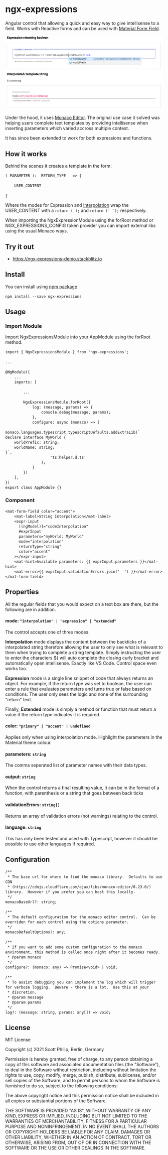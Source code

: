 # ngx-expressions

Angular control that allowing a quick and easy way to give intellisense to a field.  Works with Reactive forms and can be used with [Material Form Field](https://material.angular.io/components/form-field/overview).

![Demo Screenshot](https://github.com/scottphilip/ngx-expressions/raw/main/docs/demo-expression-interpolation.png)

Under the hood, it uses [Monaco Editor](https://github.com/microsoft/monaco-editor).  The original use case it solved was helping users complete text templates by providing intellisense when inserting parameters which varied accross multiple context.

It has since been extended to work for both expressions and functions.

## How it works

Behind the scenes it creates a template in the form:

```
( PARAMETER ):  RETURN_TYPE   => {

    USER_CONTENT

}
```

Where the modes for Expression and [Interpolation](https://www.typescriptlang.org/docs/handbook/2/template-literal-types.html) wrap the USER_CONTENT with a ``return ( );`` and ``return (` `);`` respectively.

When importing the NgxExpressionModule using the forRoot method or NGX_EXPRESSIONS_CONFIG token provider you can import external libs using the usual Monaco ways. 

## Try it out

- https://ngx-expressions-demo.stackblitz.io

## Install

You can install using [npm package](https://npm.org/packages/ngx-expressions)

```
npm install --save ngx-expressions
```

## Usage

### Import Module

Import NgxExpressionsModule into your AppModule using the forRoot method.

```
import { NgxExpressionsModule } from 'ngx-expressions';

...

@NgModule({
    ...
    imports: [

        ...

        NgxExpressionsModule.forRoot({
            log: (message, params) => {
                console.debug(message, params);
            },
            configure: async (monaco) => {
                monaco.languages.typescript.typescriptDefaults.addExtraLib(`
declare interface MyWorld {
    worldPrefix: string;
    worldName: string;
}`,
                    'ts:helper.d.ts'
                );
            }
        })
    ],
})
export class AppModule {}
```

### Component

```
<mat-form-field color="accent">
    <mat-label>String Interpolation</mat-label>
    <expr-input
      [(ngModel)]="codeInterpolation"
      #exprInput
      parameters="myWorld: MyWorld"
      mode="interpolation"
      returnType="string"
      color="accent"
    ></expr-input>
    <mat-hint>Available parameters: {{ exprInput.parameters }}</mat-hint>
    <mat-error>{{ exprInput.validationErrors.join('  ') }}</mat-error>
</mat-form-field>
```

## Properties

All the regular fields that you would expect on a text box are there, but the following are in addition.

#### mode: ``"interpolation" | "expression" | "extended"``

The control accepts one of three modes.  

**Interpolation** mode displays the content between the backticks of a interpolated string therefore allowing the user to only see what is relevant to them when trying to complete a string template.  Simply instructing the user to enter the characters ${ will auto complete the closing curly bracket and automatically open intellisense.  Exactly like VS Code.  Control space even works too.

**Expression** mode is a single line snippet of code that always returns an object.  For example, if the return type was set to boolean, the user can enter a rule that evaluates parameters and turns true or false based on conditions.  The user only sees the logic and none of the surrounding "return" text.

Finally, **Extended** mode is simply a method or function that must return a value if the return type indicates it is required. 

#### color: ``"primary" | "accent" | undefined``

Applies only when using interpolation mode.  Highlight the parameters in the Material theme colour.

#### parameters: ``string``

The comma seperated list of parameter names with their data types. 

#### output: ``string``

When the control returns a final resulting value, it can be in the format of a function, with parenthesis or a string that goes between back ticks

#### validationErrors: ``string[]``

Returns an array of validation errors (not warnings) relating to the control.

#### language: ``string``

This has only been tested and used with Typescript, however it should be possible to use other languages if required.

## Configuration

```
/**
 * The base url for where to find the monaco library.  Defaults to use CDN
 * (https://cdnjs.cloudflare.com/ajax/libs/monaco-editor/0.23.0/) library.  However if you prefer you can host this locally.
 */
monacoBaseUrl?: string;

/**
 * The default configuration for the monaco editor control.  Can be overriden for each control using the options parameter.
 */
monacoDefaultOptions?: any;

/**
 * If you want to add some custom configuration to the monaco environment, this method is called once right after it becomes ready.
 * @param monaco
 */
configure?: (monaco: any) => Promise<void> | void;

/**
 * To assist debugging you can implement the log which will trigger for verbose logging.  Beware - there is a lot.  Use this at your
 * discretion.
 * @param message
 * @param params
 */
log?: (message: string, params: any[]) => void;
```

## License

MIT License 

Copyright (c) 2021 Scott Philip, Berlin, Germany

Permission is hereby granted, free of charge, to any person obtaining a copy
of this software and associated documentation files (the "Software"), to deal
in the Software without restriction, including without limitation the rights
to use, copy, modify, merge, publish, distribute, sublicense, and/or sell
copies of the Software, and to permit persons to whom the Software is
furnished to do so, subject to the following conditions:

The above copyright notice and this permission notice shall be included in all
copies or substantial portions of the Software.

THE SOFTWARE IS PROVIDED "AS IS", WITHOUT WARRANTY OF ANY KIND, EXPRESS OR
IMPLIED, INCLUDING BUT NOT LIMITED TO THE WARRANTIES OF MERCHANTABILITY,
FITNESS FOR A PARTICULAR PURPOSE AND NONINFRINGEMENT. IN NO EVENT SHALL THE
AUTHORS OR COPYRIGHT HOLDERS BE LIABLE FOR ANY CLAIM, DAMAGES OR OTHER
LIABILITY, WHETHER IN AN ACTION OF CONTRACT, TORT OR OTHERWISE, ARISING FROM,
OUT OF OR IN CONNECTION WITH THE SOFTWARE OR THE USE OR OTHER DEALINGS IN THE
SOFTWARE.

